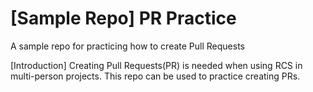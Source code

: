 # [Sample Repo] PR Practice
A sample repo for practicing how to create Pull Requests

[Introduction]
Creating Pull Requests(PR) is needed when using RCS in multi-person projects.
This repo can be used to practice creating PRs.